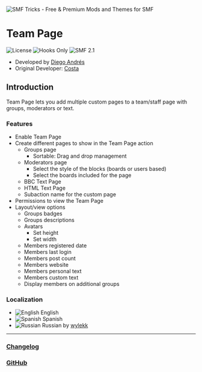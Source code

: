 ![SMF Tricks - Free & Premium Mods and Themes for SMF](https://smftricks.com/logos/logo.png)

# Team Page
![License](https://img.shields.io/badge/License-MPL%202.0-248049) ![Hooks Only](https://img.shields.io/badge/Hooks%20Only-Yes-6041a3) ![SMF 2.1](https://img.shields.io/badge/SMF-2.1-3f73a0)

* Developed by [Diego Andrés](https://github.com/DiegoAndresCortes)
* Original Developer: [Costa](https://simplemachines.org/community/index.php?action=profile;u=169940)

## Introduction
Team Page lets you add multiple custom pages to a team/staff page with groups, moderators or text.

### Features
- Enable Team Page
- Create different pages to show in the Team Page action
  - Groups page
    - Sortable: Drag and drop management
  - Moderators page
    - Select the style of the blocks (boards or users based)
    - Select the boards included for the page
  - BBC Text Page
  - HTML Text Page
  - Subaction name for the custom page
- Permissions to view the Team Page
- Layout/view options
  - Groups badges
  - Groups descriptions
  - Avatars
    - Set height
    - Set width
  - Members registered date
  - Members last login
  - Members post count
  - Members website
  - Members personal text
  - Members custom text
  - Display members on additional groups

### Localization
- ![English](https://www.simplemachines.org/site_images/lang/english.gif) English
- ![Spanish](https://www.simplemachines.org/site_images/lang/spanish_es.gif) Spanish
- ![Russian](https://www.simplemachines.org/site_images/lang/russian.gif) Russian by [wylekk](https://www.simplemachines.org/community/index.php?action=profile;u=608635)
---
### [Changelog](https://github.com/SMFTricks/Team-Page/blob/master/CHANGELOG.md)
### [GitHub](https://github.com/SMFTricks/Team-Page)